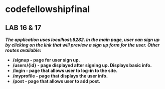 # codefellowshipfinal

## LAB 16 & 17
***The application uses localhost:8282. In the main page, user can sign up by clicking on the link that will preview a sign up form for the user. Other routes available:***

- **/signup - page for user sign up.**
- **/users/{id} - page displayed after signing up. Displays basic info.**
- **/login - page that allows user to log-in to the site.**
- **/myprofile - page that displays the user info.**
- **/post - page that allows user to add post.**

